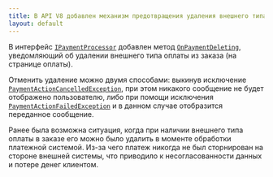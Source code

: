 ```yaml
---
title: В API V8 добавлен механизм предотвращения удаления внешнего типа оплаты из заказа по инициативе плагина
layout: default
---
```


В интерфейс [`IPaymentProcessor`](https://iiko.github.io/front.api.sdk/v8/html/T_Resto_Front_Api_IPaymentProcessor.htm) добавлен метод [`OnPaymentDeleting`](https://iiko.github.io/front.api.sdk/v8/html/M_Resto_Front_Api_IPaymentProcessor_OnPaymentDeleting.htm), уведомляющий об удалении внешнего типа оплаты из заказа (на странице оплаты). 

Отменить удаление можно двумя способами: выкинув исключение [`PaymentActionCancelledException`](https://iiko.github.io/front.api.sdk/v8/html/T_Resto_Front_Api_Exceptions_PaymentActionCancelledException.htm), при этом никакого сообщение не будет отображено пользователю, либо при помощи исключения [`PaymentActionFailedException`](https://iiko.github.io/front.api.sdk/v8/html/T_Resto_Front_Api_Exceptions_PaymentActionFailedException.htm) и в данном случае отобразится переданное сообщение.

Ранее была возможна ситуация, когда при наличии внешнего типа оплаты в заказе его можно было удалить в моменте обработки платежной системой. Из-за чего платеж никогда не был сторнирован на стороне внешней системы, что приводило к несогласованности данных и потере денег клиентом.
 